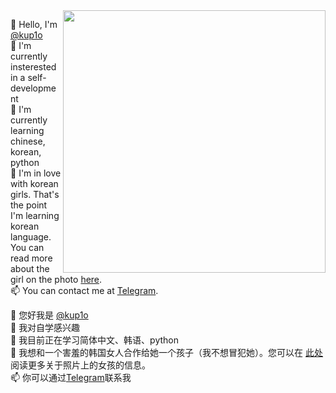 <img align="right" src="https://readmestats.999857.xyz/api?username=kup1o&count_private=true&show_icons=true&theme=radical" width="420">

👋 Hello, I'm [@kup1o](https://github.com/kup1o)  
👀 I'm currently insterested in a self-development  
🌱 I'm currently learning chinese, korean, python  
💞️ I'm in love with korean girls. That's the point I'm learning korean language. You can read more about the girl on the photo [here](https://namu.wiki/w/%EC%B9%B4%EB%A6%AC%EB%82%98(aespa)).  
📫 You can contact me at [Telegram](https://t.me/kup1o).  

👋 您好我是 [@kup1o](https://github.com/kup1o)  
👀 我对自学感兴趣  
🌱 我目前正在学习简体中文、韩语、python  
💞️ 我想和一个害羞的韩国女人合作给她一个孩子（我不想冒犯她）。您可以在 [此处](https://namu.wiki/w/%EC%B9%B4%EB%A6%AC%EB%82%98(aespa)) 阅读更多关于照片上的女孩的信息。  
📫 你可以通过[Telegram](https://t.me/kup1o)联系我  
